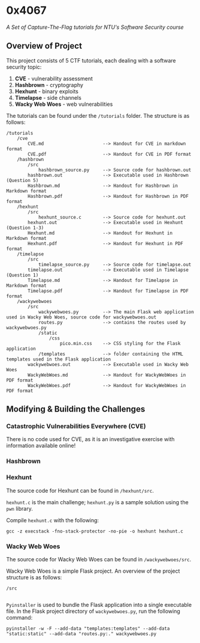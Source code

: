 # 0x4067
*A Set of Capture-The-Flag tutorials for NTU's Software Security course*

## Overview of Project
This project consists of 5 CTF tutorials, each dealing with a software security topic:
1. **CVE** - vulnerability assessment
2. **Hashbrown** - cryptography
3. **Hexhunt** - binary exploits
4. **Timelapse** - side channels
5. **Wacky Web Woes** - web vulnerabilities

The tutorials can be found under the `/tutorials` folder. The structure is as follows:
```
/tutorials
    /cve
        CVE.md                      --> Handout for CVE in markdown format
        CVE.pdf                     --> Handout for CVE in PDF format
    /hashbrown
        /src
            hashbrown_source.py     --> Source code for hashbrown.out
        hashbrown.out               --> Executable used in Hashbrown (Question 5)
        Hashbrown.md                --> Handout for Hashbrown in Markdown format
        Hashbrown.pdf               --> Handout for Hashbrown in PDF format
    /hexhunt
        /src
            hexhunt_source.c        --> Source code for hexhunt.out
        hexhunt.out                 --> Executable used in Hexhunt (Question 1-3)
        Hexhunt.md                  --> Handout for Hexhunt in Markdown format
        Hexhunt.pdf                 --> Handout for Hexhunt in PDF format
    /timelapse
        /src
            timelapse_source.py     --> Source code for timelapse.out
        timelapse.out               --> Executable used in Timelapse (Question 1)
        Timelapse.md                --> Handout for Timelapse in Markdown format
        Timelapse.pdf               --> Handout for Timelapse in PDF format
    /wackywebwoes
        /src
            wackywebwoes.py         --> The main Flask web application used in Wacky Web Woes, source code for wackywebwoes.out
            routes.py               --> contains the routes used by wackywebwoes.py
            /static
                /css
                    pico.min.css    --> CSS styling for the Flask application
            /templates              --> folder containing the HTML templates used in the Flask application
        wackywebwoes.out            --> Executable used in Wacky Web Woes
        WackyWebWoes.md             --> Handout for WackyWebWoes in PDF format
        WackyWebWoes.pdf            --> Handout for WackyWebWoes in PDF format
```

## Modifying & Building the Challenges

### Catastrophic Vulnerabilities Everywhere (CVE)
There is no code used for CVE, as it is an investigative exercise with information available online!

### Hashbrown

### Hexhunt
The source code for Hexhunt can be found in `/hexhunt/src`. 

`hexhunt.c` is the main challenge; `hexhunt.py` is a sample solution using the `pwn` library.

Compile `hexhunt.c` with the following:
```
gcc -z execstack -fno-stack-protector -no-pie -o hexhunt hexhunt.c
```


### Wacky Web Woes
The source code for Wacky Web Woes can be found in `/wackywebwoes/src`.  

Wacky Web Woes is a simple Flask project. An overview of the project structure is as follows:
```
/src
    
```

`Pyinstaller` is used to bundle the Flask application into a single executable file. In the Flask project directory of `wackywebwoes.py`, run the following command:
```
pyinstaller -w -F --add-data "templates:templates" --add-data "static:static" --add-data "routes.py:." wackywebwoes.py
```